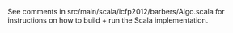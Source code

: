 See comments in src/main/scala/icfp2012/barbers/Algo.scala for instructions
on how to build + run the Scala implementation.

